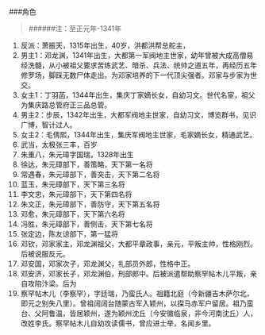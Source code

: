 ###角色  
>######注：至正元年-1341年

1. 反派：萧振天，1315年出生，40岁，洪都洪帮总舵主，
2. 男主1：邓龙渊，1341年出生，大都第一军阀地主世家，幼年曾被大成高僧易经洗髓，从小被祖父要求苦练武艺、暗杀、兵法、统帅之道五年，再经历五年修罗场，脚踩无数尸体走出。为邓家培养的下一代顶尖强者。邓家与步家为世交。
3. 女主1：丁羽菡，1344年出生，集庆丁家嫡长女，自幼习文。世代名宦，祖父为集庆路总管府正三品总管。
4. 男主2：步辰，1342年出生，大都军阀地主世家，自幼习文，博览群书，见识广博，智计过人。
5. 女主2：毛倩熙，1344年出生，集庆军阀地主世家，毛家嫡长女，精通武艺。
6. 武当，太极张三丰，百岁
7. 朱重八，朱元璋字国瑞，1328年出生
8. 徐达，朱元璋部下，善策略，天下第一名将
9. 常遇春，朱元璋部下，善突击，天下第二名将
10. 蓝玉，朱元璋部下，天下第三名将
11. 李文忠，朱元璋部下，天下第四名将
12. 朱文正，朱元璋部下，善防守，天下第五名将
13. 邓愈，朱元璋部下，天下第六名将
14. 冯胜，朱元璋部下，善侧击，天下第七名将
15. 张定边，陈友谅部下，第一猛将
16. 邓钦，邓家家主，邓龙渊祖父，大都平章政事，亲元，平叛主帅，性格刚烈。后被说服反元。
17. 邓安国，邓家次子，邓龙渊父，礼部员外郎，性格中正。
18. 邓安济，邓家长子，邓龙渊伯，刑部郎中。后被派遣帮助察罕帖木儿平叛，亲自攻陷汴梁。后为
19. 察罕帖木儿（李察罕），字廷瑞，乃蛮氏人。祖籍北庭（今新疆吉木萨尔北，即元之别失八里）。曾祖阔阔台随蒙古军入颖州，以探马赤军户留居。祖乃蛮台、父阿鲁温，皆居颖州，遂为颖州沈丘（今安徽临泉，非今河南沈丘）人，改姓李氏。察罕帖木儿自幼攻读儒书，曾应进士举，名闻乡里。
